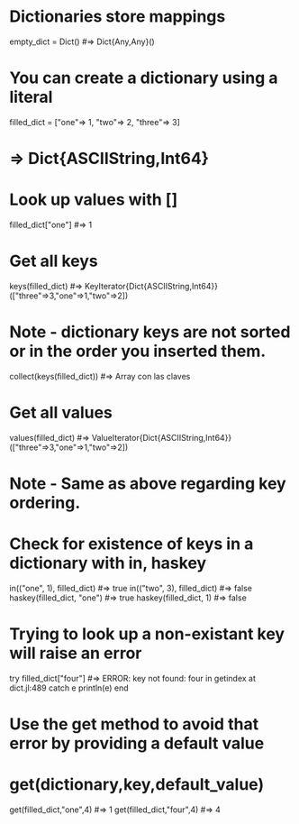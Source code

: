 # Dictionaries store mappings
empty_dict = Dict() #=> Dict{Any,Any}()

# You can create a dictionary using a literal
filled_dict = ["one"=> 1, "two"=> 2, "three"=> 3]
# => Dict{ASCIIString,Int64}

# Look up values with []
filled_dict["one"] #=> 1

# Get all keys
keys(filled_dict)
#=> KeyIterator{Dict{ASCIIString,Int64}}(["three"=>3,"one"=>1,"two"=>2])
# Note - dictionary keys are not sorted or in the order you inserted them.

collect(keys(filled_dict)) #=> Array con las claves

# Get all values
values(filled_dict)
#=> ValueIterator{Dict{ASCIIString,Int64}}(["three"=>3,"one"=>1,"two"=>2])
# Note - Same as above regarding key ordering.

# Check for existence of keys in a dictionary with in, haskey
in(("one", 1), filled_dict) #=> true
in(("two", 3), filled_dict) #=> false
haskey(filled_dict, "one") #=> true
haskey(filled_dict, 1) #=> false

# Trying to look up a non-existant key will raise an error
try
    filled_dict["four"] #=> ERROR: key not found: four in getindex at dict.jl:489
catch e
    println(e)
end

# Use the get method to avoid that error by providing a default value
# get(dictionary,key,default_value)
get(filled_dict,"one",4) #=> 1
get(filled_dict,"four",4) #=> 4
